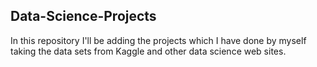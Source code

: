 ## Data-Science-Projects ##      
In this repository I'll be adding the projects which I have done by myself taking the data sets from Kaggle and other data science web sites.  
